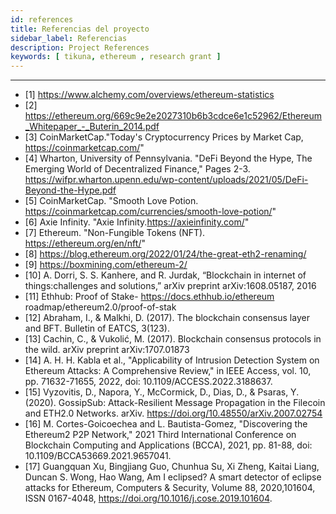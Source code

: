 ```yaml
---
id: references
title: Referencias del proyecto
sidebar_label: Referencias
description: Project References
keywords: [ tikuna, ethereum , research grant ]
---
```

---

- [1] https://www.alchemy.com/overviews/ethereum-statistics 
- [2] https://ethereum.org/669c9e2e2027310b6b3cdce6e1c52962/Ethereum_Whitepaper_-_Buterin_2014.pdf 
- [3] CoinMarketCap."Today's Cryptocurrency Prices by Market Cap, https://coinmarketcap.com/"
- [4] Wharton, University of Pennsylvania. "DeFi Beyond the Hype, The Emerging World of Decentralized Finance," Pages 2-3. https://wifpr.wharton.upenn.edu/wp-content/uploads/2021/05/DeFi-Beyond-the-Hype.pdf 
- [5] CoinMarketCap. "Smooth Love Potion. https://coinmarketcap.com/currencies/smooth-love-potion/" 
- [6] Axie Infinity. "Axie Infinity.https://axieinfinity.com/" 
- [7] Ethereum. "Non-Fungible Tokens (NFT). https://ethereum.org/en/nft/" 
- [8] https://blog.ethereum.org/2022/01/24/the-great-eth2-renaming/ 
- [9] https://boxmining.com/ethereum-2/ 
- [10] A. Dorri, S. S. Kanhere, and R. Jurdak, “Blockchain in internet of things:challenges and solutions,” arXiv preprint arXiv:1608.05187, 2016
- [11] Ethhub: Proof of Stake- 
https://docs.ethhub.io/ethereum roadmap/ethereum2.0/proof-of-stak 
- [12] Abraham, I., & Malkhi, D. (2017). The blockchain consensus layer and BFT. Bulletin of EATCS, 3(123).
- [13] Cachin, C., & Vukolić, M. (2017). Blockchain consensus protocols in the wild. arXiv preprint arXiv:1707.01873
- [14] A. H. H. Kabla et al., "Applicability of Intrusion Detection System on Ethereum Attacks: A Comprehensive Review," in IEEE Access, vol. 10, pp. 71632-71655, 2022, doi: 10.1109/ACCESS.2022.3188637.
- [15] Vyzovitis, D., Napora, Y., McCormick, D., Dias, D., & Psaras, Y. (2020). GossipSub: Attack-Resilient Message Propagation in the Filecoin and ETH2.0 Networks. arXiv. https://doi.org/10.48550/arXiv.2007.02754
- [16] M. Cortes-Goicoechea and L. Bautista-Gomez, "Discovering the Ethereum2 P2P Network," 2021 Third International Conference on Blockchain Computing and Applications (BCCA), 2021, pp. 81-88, doi: 10.1109/BCCA53669.2021.9657041.
- [17] Guangquan Xu, Bingjiang Guo, Chunhua Su, Xi Zheng, Kaitai Liang, Duncan S. Wong, Hao Wang, Am I eclipsed? A smart detector of eclipse attacks for Ethereum, Computers & Security, Volume 88, 2020,101604, ISSN 0167-4048, https://doi.org/10.1016/j.cose.2019.101604.